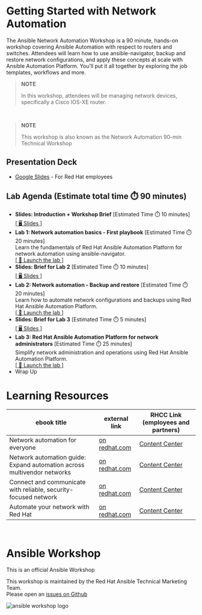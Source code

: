 # Getting Started with Network Automation

The Ansible Network Automation Workshop is a 90 minute, hands-on workshop covering Ansible Automation with respect to routers and switches. Attendees will learn how to use ansible-navigator, backup and restore network configurations, and apply these concepts at scale with Ansible Automation Platform. You’ll put it all together by exploring the job templates, workflows and more.

> **NOTE** 
>
> In this workshop, attendees will be managing network devices, specifically a Cisco IOS-XE router.
> 
<br>

> **NOTE** 
> 
> This workshop is also known as the Network Automation 90-min Technical Workshop
> 

## Presentation Deck

- [Google Slides](https://docs.google.com/presentation/d/1TVeHwv-4dtOmh8FMJa2Kd0Md8aqWGI0vHIwBpFih6_0/edit?usp=sharing) - For Red Hat employees
  
## Lab Agenda (Estimate total time ⏱️ 90 minutes)

<ul>
<li><b>Slides: Introduction + Workshop Brief</b> [Estimated Time ⏱️ 10  minutes]<br>
<a href="https://docs.google.com/presentation/d/1TVeHwv-4dtOmh8FMJa2Kd0Md8aqWGI0vHIwBpFih6_0/edit?usp=sharing">[ 🖥️ Slides ]</a>
</li>
<li><b>Lab 1:  Network automation basics - First playbook</b> [Estimated Time ⏱️ 20 minutes]<br>
Learn the fundamentals of Red Hat Ansible Automation Platform for network automation using ansible-navigator.<br>
<a href="https://www.redhat.com/en/interactive-labs/network-automation-basics-first-playbook">[ 🚀 Launch the lab ]</a>
</li>
<li><b>Slides: Brief for Lab 2</b> [Estimated Time ⏱️ 10 minutes]<br>
<a href="https://docs.google.com/presentation/d/1TVeHwv-4dtOmh8FMJa2Kd0Md8aqWGI0vHIwBpFih6_0/edit?usp=sharing">[ 🖥️ Slides ]</a>
</li>
<li><b>Lab 2: Network automation - Backup and restore</b> [Estimated Time ⏱️ 20 minutes]<br>
Learn how to automate network configurations and backups using Red Hat Ansible Automation Platform.<br>
<a href="https://play.instruqt.com/embed/redhat/tracks/network-lab-1?token=em_bkpb1mcbod8qprrg">[ 🚀 Launch the lab ]</a>
</li>
<li><b>Slides: Brief for Lab 3</b> [Estimated Time ⏱️ 5 minutes]<br>
<a href="https://docs.google.com/presentation/d/1TVeHwv-4dtOmh8FMJa2Kd0Md8aqWGI0vHIwBpFih6_0/edit?usp=sharing">[ 🖥️ Slides ]</a>
</li>
<li><b>Lab 3: Red Hat Ansible Automation Platform for network administrators</b> [Estimated Time ⏱️ 25 minutes]<br>
Simplify network administration and operations using Red Hat Ansible Automation Platform.<br>
<a href="https://play.instruqt.com/embed/redhat/tracks/network-oper-tasks?token=em_sH26Rq5FE7u1WeWC">[ 🚀 Launch the lab ]</a>
</li>
<li>Wrap Up
</li>
</ul>

# Learning Resources

<table>
<thead>
<tr>
<th>ebook title</th>
<th>external link</th>
<th>RHCC Link (employees and partners)</th>
</tr>
</thead>
<tbody>
<tr>
<td>Network automation for everyone</td>
<td><a target="_blank" href="https://www.redhat.com/en/engage/network-automation-everyone-s-202101221234">on redhat.com</a></td>
<td><a  target="_blank" href="https://content.redhat.com/content/rhcc/us/en/assets/display.html?id=026234ee-52b2-4cb4-84b8-66489678236a">Content Center</a></td>
</tr>
<tr>
<td>Network automation guide: Expand automation across multivendor networks</td>
<td><a target="_blank" href="https://www.redhat.com/en/engage/network-automation-guide-20221202">on redhat.com</a></td>
<td><a  target="_blank" href="https://content.redhat.com/content/rhcc/us/en/assets/display.html?id=5c47feab-360d-42c4-8335-d7199cee4985">Content Center</a></td>
</tr>
<tr>
<td>Connect and communicate with reliable, security-focused network</td>
<td><a target="_blank" href="https://www.redhat.com/en/resources/connect-and-communicate-network-ecosystem-ebook">on redhat.com</a></td>
<td><a  target="_blank" href="https://content.redhat.com/content/rhcc/us/en/assets/display.html?id=e0506582-97d4-4b47-bb13-c63df3c694cf">Content Center</a></td>
</tr>
<tr>
<td>Automate your network with Red Hat</td>
<td><a target="_blank" href="https://www.redhat.com/en/resources/network-automation-technical-e-book">on redhat.com</a></td>
<td><a  target="_blank" href="https://content.redhat.com/content/rhcc/us/en/assets/display.html?id=363c136c-0c30-4d74-a3d0-59f3d1eea97a">Content Center</a></td>
</tr>
</tbody>
</table>

<br>

# Ansible Workshop

This is an official Ansible Workshop

This workshop is maintained by the Red Hat Ansible Technical Marketing Team.  
Please open an [issues on Github](https://github.com/ansible/instruqt/issues/new?title=New+network+automation+workshop+issue&body=)


![ansible workshop logo](https://github.com/ansible/workshops/blob/devel/images/Ansible-Workshop-Logo.png?raw=true)